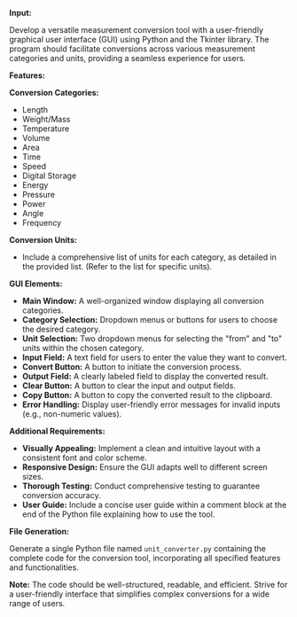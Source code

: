**Input:**

Develop a versatile measurement conversion tool with a user-friendly graphical user interface (GUI) using Python and the Tkinter library. The program should facilitate conversions across various measurement categories and units, providing a seamless experience for users.

**Features:**

**Conversion Categories:**

* Length
* Weight/Mass
* Temperature
* Volume
* Area
* Time
* Speed
* Digital Storage
* Energy
* Pressure
* Power
* Angle
* Frequency

**Conversion Units:**

* Include a comprehensive list of units for each category, as detailed in the provided list. (Refer to the list for specific units).

**GUI Elements:**

* **Main Window:** A well-organized window displaying all conversion categories.
* **Category Selection:** Dropdown menus or buttons for users to choose the desired category.
* **Unit Selection:** Two dropdown menus for selecting the "from" and "to" units within the chosen category.
* **Input Field:** A text field for users to enter the value they want to convert.
* **Convert Button:** A button to initiate the conversion process.
* **Output Field:** A clearly labeled field to display the converted result.
* **Clear Button:** A button to clear the input and output fields.
* **Copy Button:** A button to copy the converted result to the clipboard.
* **Error Handling:** Display user-friendly error messages for invalid inputs (e.g., non-numeric values). 

**Additional Requirements:**

* **Visually Appealing:** Implement a clean and intuitive layout with a consistent font and color scheme.
* **Responsive Design:** Ensure the GUI adapts well to different screen sizes.
* **Thorough Testing:** Conduct comprehensive testing to guarantee conversion accuracy.
* **User Guide:** Include a concise user guide within a comment block at the end of the Python file explaining how to use the tool.

**File Generation:**

Generate a single Python file named `unit_converter.py` containing the complete code for the conversion tool, incorporating all specified features and functionalities.

**Note:**  The code should be well-structured, readable, and efficient. Strive for a user-friendly interface that simplifies complex conversions for a wide range of users. 
